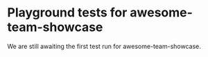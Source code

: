 # Playground tests for awesome-team-showcase
We are still awaiting the first test run for awesome-team-showcase.
